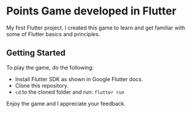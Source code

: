 # Points Game developed in Flutter

My first Flutter project. I created this game to learn and get familiar with some of Flutter basics and principles. 

## Getting Started

To play the game, do the following:
  - Install Flutter SDK as shown in Google Flutter docs.
  - Clone this repository.
  - `cd` to the cloned folder and run: `flutter run`
  
Enjoy the game and I appreciate your feedback. 
